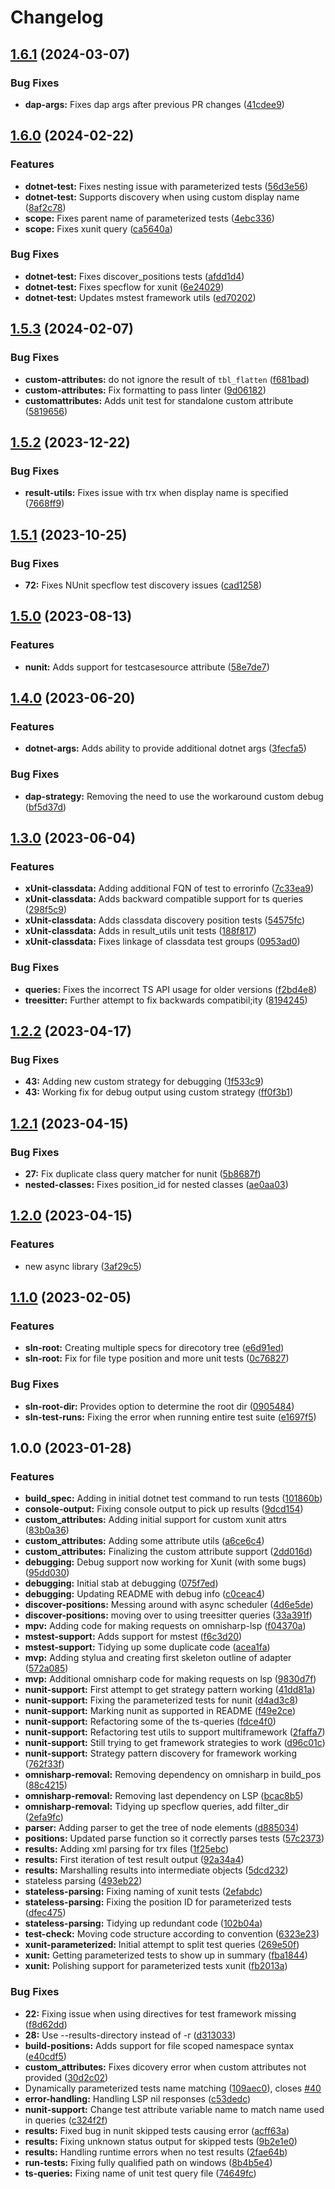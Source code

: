 # Changelog

## [1.6.1](https://github.com/Issafalcon/neotest-dotnet/compare/v1.6.0...v1.6.1) (2024-03-07)


### Bug Fixes

* **dap-args:** Fixes dap args after previous PR changes ([41cdee9](https://github.com/Issafalcon/neotest-dotnet/commit/41cdee9536a3b504004fc7d2eefce53b0a1cd56e))

## [1.6.0](https://github.com/Issafalcon/neotest-dotnet/compare/v1.5.3...v1.6.0) (2024-02-22)


### Features

* **dotnet-test:** Fixes nesting issue with parameterized tests ([56d3e56](https://github.com/Issafalcon/neotest-dotnet/commit/56d3e56ba584bfe61fa21fdde165e1f5a887b05c))
* **dotnet-test:** Supports discovery when using custom display name ([8af2c78](https://github.com/Issafalcon/neotest-dotnet/commit/8af2c7889ade9c54b7e96552cd6ac05f0589fe9a))
* **scope:** Fixes parent name of parameterized tests ([4ebc336](https://github.com/Issafalcon/neotest-dotnet/commit/4ebc336c19646791b75c2ae1a30f2b8e403b9d63))
* **scope:** Fixes xunit query ([ca5640a](https://github.com/Issafalcon/neotest-dotnet/commit/ca5640a5f82e4ab2d7195ae588412e68c0eb3522))


### Bug Fixes

* **dotnet-test:** Fixes discover_positions tests ([afdd1d4](https://github.com/Issafalcon/neotest-dotnet/commit/afdd1d4f54fc8e9ec6aeb7c7f5138fad97cdaf9a))
* **dotnet-test:** Fixes specflow for xunit ([6e24029](https://github.com/Issafalcon/neotest-dotnet/commit/6e24029d4006feac6d69e43ff5302c926c303de9))
* **dotnet-test:** Updates mstest framework utils ([ed70202](https://github.com/Issafalcon/neotest-dotnet/commit/ed70202801619e2248f83698bcf8ebb22e7fc035))

## [1.5.3](https://github.com/Issafalcon/neotest-dotnet/compare/v1.5.2...v1.5.3) (2024-02-07)


### Bug Fixes

* **custom-attributes:** do not ignore the result of `tbl_flatten` ([f681bad](https://github.com/Issafalcon/neotest-dotnet/commit/f681bad2ab8af4eeed807a97c5ca294c60022de9))
* **custom-attributes:** Fix formatting to pass linter ([9d06182](https://github.com/Issafalcon/neotest-dotnet/commit/9d06182a89d2746e6250dc34719ad706045e1c8a))
* **customattributes:** Adds unit test for standalone custom attribute ([5819656](https://github.com/Issafalcon/neotest-dotnet/commit/581965658105019e8ea722a9d331fb62dcc7e2fb))

## [1.5.2](https://github.com/Issafalcon/neotest-dotnet/compare/v1.5.1...v1.5.2) (2023-12-22)


### Bug Fixes

* **result-utils:** Fixes issue with trx when display name is specified ([7668ff9](https://github.com/Issafalcon/neotest-dotnet/commit/7668ff9122939a97e7f423670868ed95ccc401e6))

## [1.5.1](https://github.com/Issafalcon/neotest-dotnet/compare/v1.5.0...v1.5.1) (2023-10-25)


### Bug Fixes

* **72:** Fixes NUnit specflow test discovery issues ([cad1258](https://github.com/Issafalcon/neotest-dotnet/commit/cad1258316836b9ba4526c41e60f1e9e0490f0fe))

## [1.5.0](https://github.com/Issafalcon/neotest-dotnet/compare/v1.4.0...v1.5.0) (2023-08-13)


### Features

* **nunit:** Adds support for testcasesource attribute ([58e7de7](https://github.com/Issafalcon/neotest-dotnet/commit/58e7de7139cf73322951b0303e4301b0f274e6b4))

## [1.4.0](https://github.com/Issafalcon/neotest-dotnet/compare/v1.3.0...v1.4.0) (2023-06-20)


### Features

* **dotnet-args:** Adds ability to provide additional dotnet args ([3fecfa5](https://github.com/Issafalcon/neotest-dotnet/commit/3fecfa59813bf243800e804c5882b163bc11d335))


### Bug Fixes

* **dap-strategy:** Removing the need to use the workaround custom debug ([bf5d37d](https://github.com/Issafalcon/neotest-dotnet/commit/bf5d37ded7a86b9d15887be88a81c791b2692524))

## [1.3.0](https://github.com/Issafalcon/neotest-dotnet/compare/v1.2.2...v1.3.0) (2023-06-04)


### Features

* **xUnit-classdata:** Adding additional FQN of test to errorinfo ([7c33ea9](https://github.com/Issafalcon/neotest-dotnet/commit/7c33ea95fd5f6bd091cf765c8443e4e539335f0e))
* **xUnit-classdata:** Adds backward compatible support for ts queries ([298f5c9](https://github.com/Issafalcon/neotest-dotnet/commit/298f5c9f0fd1fec766cb888dbad5d42a9198e6cc))
* **xUnit-classdata:** Adds classdata discovery position tests ([54575fc](https://github.com/Issafalcon/neotest-dotnet/commit/54575fc44ef506afdd803a15731d9b449e3df664))
* **xUnit-classdata:** Adds in result_utils unit tests ([188f817](https://github.com/Issafalcon/neotest-dotnet/commit/188f817c2ff92ba08a81b087a2a4532661f764f1))
* **xUnit-classdata:** Fixes linkage of classdata test groups ([0953ad0](https://github.com/Issafalcon/neotest-dotnet/commit/0953ad0ed4d2901b006a403373d95d4c8091686e))


### Bug Fixes

* **queries:** Fixes the incorrect TS API usage for older versions ([f2bd4e8](https://github.com/Issafalcon/neotest-dotnet/commit/f2bd4e88bb0b4adf3dc2669872fc162fd9dbb4f2))
* **treesitter:** Further attempt to fix backwards compatibil;ity ([8194245](https://github.com/Issafalcon/neotest-dotnet/commit/81942459d9387b4b2bbb28716b281838b6361a9d))

## [1.2.2](https://github.com/Issafalcon/neotest-dotnet/compare/v1.2.1...v1.2.2) (2023-04-17)


### Bug Fixes

* **43:** Adding new custom strategy for debugging ([1f533c9](https://github.com/Issafalcon/neotest-dotnet/commit/1f533c930cdd2f6ba43fcacf4f917c0290a3fe7b))
* **43:** Working fix for debug output using custom strategy ([ff0f3b1](https://github.com/Issafalcon/neotest-dotnet/commit/ff0f3b135890c6d6c188316bc0c3e18c762e6e85))

## [1.2.1](https://github.com/Issafalcon/neotest-dotnet/compare/v1.2.0...v1.2.1) (2023-04-15)


### Bug Fixes

* **27:** Fix duplicate class query matcher for nunit ([5b8687f](https://github.com/Issafalcon/neotest-dotnet/commit/5b8687f0afbbcd44257ca550867b14c745f99418))
* **nested-classes:** Fixes position_id for nested classes ([ae0aa03](https://github.com/Issafalcon/neotest-dotnet/commit/ae0aa0314b88e07ee096c6784926a7e918a24e43))

## [1.2.0](https://github.com/Issafalcon/neotest-dotnet/compare/v1.1.0...v1.2.0) (2023-04-15)


### Features

* new async library ([3af29c5](https://github.com/Issafalcon/neotest-dotnet/commit/3af29c5d20c73700c5dabd14a91fd2fd925ee547))

## [1.1.0](https://github.com/Issafalcon/neotest-dotnet/compare/v1.0.0...v1.1.0) (2023-02-05)


### Features

* **sln-root:** Creating multiple specs for direcotory tree ([e6d91ed](https://github.com/Issafalcon/neotest-dotnet/commit/e6d91eda40c56e7fd7e7257da9c3204eab5d11f2))
* **sln-root:** Fix for file type position and more unit tests ([0c76827](https://github.com/Issafalcon/neotest-dotnet/commit/0c76827f948c25d45b58339d3e38e1d90502ab50))


### Bug Fixes

* **sln-root-dir:** Provides option to determine the root dir ([0905484](https://github.com/Issafalcon/neotest-dotnet/commit/0905484bda666c33bfbf7ae592cefd45e9543742))
* **sln-test-runs:** Fixing the error when running entire test suite ([e1697f5](https://github.com/Issafalcon/neotest-dotnet/commit/e1697f548b1b31c2a339a96bf29c6d10b31485db))

## 1.0.0 (2023-01-28)


### Features

* **build_spec:** Adding in initial dotnet test command to run tests ([101860b](https://github.com/Issafalcon/neotest-dotnet/commit/101860b8fd700e06762a2a408d07665996621696))
* **console-output:** Fixing console output to pick up results ([9dcd154](https://github.com/Issafalcon/neotest-dotnet/commit/9dcd1547ca36d583b916cc43af621e2f50de49f8))
* **custom_attributes:** Adding initial support for custom xunit attrs ([83b0a36](https://github.com/Issafalcon/neotest-dotnet/commit/83b0a36992b7e58bf7f5f482425d544c98b43e98))
* **custom_attributes:** Adding some attribute utils ([a6ce6c4](https://github.com/Issafalcon/neotest-dotnet/commit/a6ce6c47556bd7c7ac95d4c66728111cd80ab184))
* **custom_attributes:** Finalizing the custom attribute support ([2dd016d](https://github.com/Issafalcon/neotest-dotnet/commit/2dd016de88bb6ec6590c06a1712aa3993739b9ae))
* **debugging:** Debug support now working for Xunit (with some bugs) ([95dd030](https://github.com/Issafalcon/neotest-dotnet/commit/95dd030e2d1c2244f2708e1d5809f2f4e40dd851))
* **debugging:** Initial stab at debugging ([075f7ed](https://github.com/Issafalcon/neotest-dotnet/commit/075f7ed2369a81ca4133997b86a443122bb8cb6e))
* **debugging:** Updating README with debug info ([c0ceac4](https://github.com/Issafalcon/neotest-dotnet/commit/c0ceac4fb57e7dcb1e7c6b8230010c54d3abccba))
* **discover-positions:** Messing around with async scheduler ([4d6e5de](https://github.com/Issafalcon/neotest-dotnet/commit/4d6e5dea007b4ccf7836630763bb7e4b97b49542))
* **discover-positions:** moving over to using treesitter queries ([33a391f](https://github.com/Issafalcon/neotest-dotnet/commit/33a391f99107e31c64ad5ba51e79b8908be59751))
* **mpv:** Adding code for making requests on omnisharp-lsp ([f04370a](https://github.com/Issafalcon/neotest-dotnet/commit/f04370a6d440800bd896788bf4c17e8d0d862486))
* **mstest-support:** Adds support for mstest ([f6c3d20](https://github.com/Issafalcon/neotest-dotnet/commit/f6c3d20a97fcc9a9029537f8e7313b11a0eb14a8))
* **mstest-support:** Tidying up some duplicate code ([acea1fa](https://github.com/Issafalcon/neotest-dotnet/commit/acea1fa62163f900da6101f2e1758acb9ea6d798))
* **mvp:** Adding stylua and creating first skeleton outline of adapter ([572a085](https://github.com/Issafalcon/neotest-dotnet/commit/572a0859b50548aa01fb09c1e1a4e1969da90157))
* **mvp:** Additional omnisharp code for making requests on lsp ([9830d7f](https://github.com/Issafalcon/neotest-dotnet/commit/9830d7fafab7b7d93b6fade2aa56e31afe4ec017))
* **nunit-support:** First attempt to get strategy pattern working ([41dd81a](https://github.com/Issafalcon/neotest-dotnet/commit/41dd81a48f01ec3f422939782ed6d89383542eb6))
* **nunit-support:** Fixing the parameterized tests for nunit ([d4ad3c8](https://github.com/Issafalcon/neotest-dotnet/commit/d4ad3c8b96009f6a2afc0b34821586e09d174600))
* **nunit-support:** Marking nunit as supported in README ([f49e2ce](https://github.com/Issafalcon/neotest-dotnet/commit/f49e2ce094c41bf80ebddd9daccd3aa49e9315d6))
* **nunit-support:** Refactoring some of the ts-queries ([fdce4f0](https://github.com/Issafalcon/neotest-dotnet/commit/fdce4f0954b2c4f4c61cdcc244344b21a1b09f8e))
* **nunit-support:** Refactoring test utils to support multiframework ([2faffa7](https://github.com/Issafalcon/neotest-dotnet/commit/2faffa7586e61670f9f1689c569c643274b52a62))
* **nunit-support:** Still trying to get framework strategies to work ([d96c01c](https://github.com/Issafalcon/neotest-dotnet/commit/d96c01c6c1cbee73108ab4cc8d9f8d0f95ead7f2))
* **nunit-support:** Strategy pattern discovery for framework working ([762f33f](https://github.com/Issafalcon/neotest-dotnet/commit/762f33fa9894331d29d5100aae94a3256ab438f3))
* **omnisharp-removal:** Removing dependency on omnisharp in build_pos ([88c4215](https://github.com/Issafalcon/neotest-dotnet/commit/88c4215c98487d8bb3df324b1f7865f9ca630177))
* **omnisharp-removal:** Removing last dependency on LSP ([bcac8b5](https://github.com/Issafalcon/neotest-dotnet/commit/bcac8b51ec1f6d030bee0de3b213493b909b3676))
* **omnisharp-removal:** Tidying up specflow queries, add filter_dir ([2efa9fc](https://github.com/Issafalcon/neotest-dotnet/commit/2efa9fc7e86184537d37978c0c50c5dce6600f18))
* **parser:** Adding parser to get the tree of node elements ([d885034](https://github.com/Issafalcon/neotest-dotnet/commit/d88503440fc0efc6a20c798d52d275753677f900))
* **positions:** Updated parse function so it correctly parses tests ([57c2373](https://github.com/Issafalcon/neotest-dotnet/commit/57c237362b8248c7215f15fbdef5cfac64b75fba))
* **results:** Adding xml parsing for trx files ([1f25ebc](https://github.com/Issafalcon/neotest-dotnet/commit/1f25ebc92738e21eb1166222fc2195fdde9eddba))
* **results:** First iteration of test result output ([92a34a4](https://github.com/Issafalcon/neotest-dotnet/commit/92a34a49494338b19c715ccd64296fdb4635f8b5))
* **results:** Marshalling results into intermediate objects ([5dcd232](https://github.com/Issafalcon/neotest-dotnet/commit/5dcd23280be97999e3c04c3fe829c4fd03166918))
* stateless parsing ([493eb22](https://github.com/Issafalcon/neotest-dotnet/commit/493eb22bd1bb7e7651d09a89462b74c6b1c2f33a))
* **stateless-parsing:** Fixing naming of xunit tests ([2efabdc](https://github.com/Issafalcon/neotest-dotnet/commit/2efabdc433e856a61310fe63d7ee7255ae684594))
* **stateless-parsing:** Fixing the position ID for parameterized tests ([dfec475](https://github.com/Issafalcon/neotest-dotnet/commit/dfec475e241f54f65693188cdb0f126b849f9af5))
* **stateless-parsing:** Tidying up redundant code ([102b04a](https://github.com/Issafalcon/neotest-dotnet/commit/102b04a743e132397d75a60f34cbe18cbff503ab))
* **test-check:** Moving code structure according to convention ([6323e23](https://github.com/Issafalcon/neotest-dotnet/commit/6323e23fad9e5476d6304fc8fdd76250ef79a72a))
* **xunit-parameterized:** Initial attempt to split test queries ([269e50f](https://github.com/Issafalcon/neotest-dotnet/commit/269e50fd5170e0a21c03494976e877d810b7f19c))
* **xunit:** Getting parameterized tests to show up in summary ([fba1844](https://github.com/Issafalcon/neotest-dotnet/commit/fba1844501ff5cc49ecdb1642cc36e09c159fed8))
* **xunit:** Polishing support for parameterized tests xunit ([fb2013a](https://github.com/Issafalcon/neotest-dotnet/commit/fb2013aa32ba7abcc0405176c73775984b56a819))


### Bug Fixes

* **22:** Fixing issue when using directives for test framework missing ([f8d62dd](https://github.com/Issafalcon/neotest-dotnet/commit/f8d62dd61505fdfd3a3f413830f50cdbcad2ca9e))
* **28:** Use --results-directory instead of -r ([d313033](https://github.com/Issafalcon/neotest-dotnet/commit/d313033285f8ec0316d69874ba8921c7fef92131))
* **build-positions:** Adds support for file scoped namespace syntax ([e40cdf5](https://github.com/Issafalcon/neotest-dotnet/commit/e40cdf5547c523c0acc67f4192c8183b0126d71c))
* **custom_attributes:** Fixes dicovery error when custom attributes not provided ([30d2c02](https://github.com/Issafalcon/neotest-dotnet/commit/30d2c02df17ecc965879c7e0ad338ef4f4f0a087))
* Dynamically parameterized tests name matching ([109aec0](https://github.com/Issafalcon/neotest-dotnet/commit/109aec0e729999d12a3a1c70e4537b298cfc2aa6)), closes [#40](https://github.com/Issafalcon/neotest-dotnet/issues/40)
* **error-handling:** Handling LSP nil responses ([c53dedc](https://github.com/Issafalcon/neotest-dotnet/commit/c53dedc61c536a8144bfcdd71195322922b00ad7))
* **nunit-support:** Change test attribute variable name to match name used in queries ([c324f2f](https://github.com/Issafalcon/neotest-dotnet/commit/c324f2f0741821e31207e71efa0d5b634fccd890))
* **results:** Fixed bug in nunit skipped tests causing error ([acff63a](https://github.com/Issafalcon/neotest-dotnet/commit/acff63abb905959d6687b4f415752c18e13ba40e))
* **results:** Fixing unknown status output for skipped tests ([9b2e1e0](https://github.com/Issafalcon/neotest-dotnet/commit/9b2e1e087309405a7390a6820f0973093bc64d63))
* **results:** Handling runtime errors when no test results ([2fae64b](https://github.com/Issafalcon/neotest-dotnet/commit/2fae64b134a403ae75d3868d6e999b803eac9b48))
* **run-tests:** Fixing fully qualified path on windows ([8b4b5e4](https://github.com/Issafalcon/neotest-dotnet/commit/8b4b5e452b1702ab94d5abca7023d13231694781))
* **ts-queries:** Fixing name of unit test query file ([74649fc](https://github.com/Issafalcon/neotest-dotnet/commit/74649fca140ce79da23ee32112cac62a1ebc0e69))
